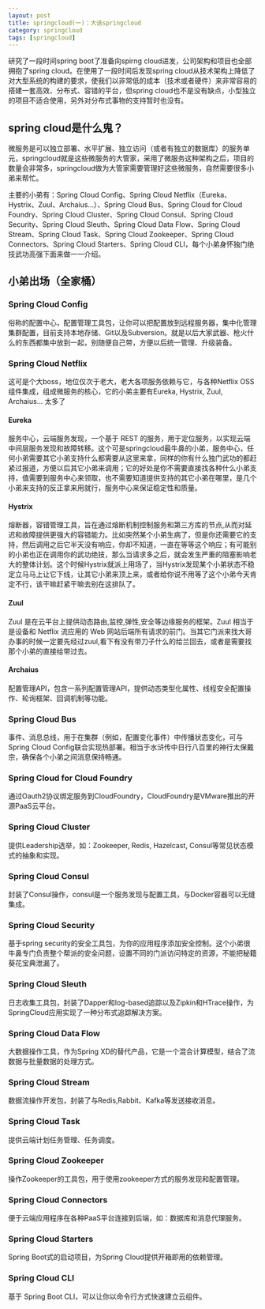 ```yaml
---
layout: post
title: springcloud(一)：大话springcloud
category: springcloud
tags: [springcloud]
---
```



研究了一段时间spring boot了准备向spirng cloud进发，公司架构和项目也全部拥抱了spring cloud。在使用了一段时间后发现spring cloud从技术架构上降低了对大型系统的构建的要求，使我们以非常低的成本（技术或者硬件）来非常容易的搭建一套高效、分布式、容错的平台，但spring cloud也不是没有缺点，小型独立的项目不适合使用，另外对分布式事物的支持暂时也没有。


##  spring cloud是什么鬼？

 微服务是可以独立部署、水平扩展、独立访问（或者有独立的数据库）的服务单元，springcloud就是这些微服务的大管家，采用了微服务这种架构之后，项目的数量会非常多，springcloud做为大管家需要管理好这些微服务，自然需要很多小弟来帮忙。 

 主要的小弟有：Spring Cloud Config、Spring Cloud Netflix（Eureka、Hystrix、Zuul、Archaius...）、Spring Cloud Bus、Spring Cloud for Cloud Foundry、Spring Cloud Cluster、Spring Cloud Consul、Spring Cloud Security、Spring Cloud Sleuth、Spring Cloud Data Flow、Spring Cloud Stream、Spring Cloud Task、Spring Cloud Zookeeper、Spring Cloud Connectors、Spring Cloud Starters、Spring Cloud CLI，每个小弟身怀独门绝技武功高强下面来做一一介绍。


## 小弟出场（全家桶）

### Spring Cloud Config

俗称的配置中心，配置管理工具包，让你可以把配置放到远程服务器，集中化管理集群配置，目前支持本地存储、Git以及Subversion。就是以后大家武器、枪火什么的东西都集中放到一起，别随便自己带，方便以后统一管理、升级装备。

### Spring Cloud Netflix

这可是个大boss，地位仅次于老大，老大各项服务依赖与它，与各种Netflix OSS组件集成，组成微服务的核心，它的小弟主要有Eureka, Hystrix, Zuul, Archaius... 太多了

#### Eureka

服务中心，云端服务发现，一个基于 REST 的服务，用于定位服务，以实现云端中间层服务发现和故障转移。这个可是springcloud最牛鼻的小弟，服务中心，任何小弟需要其它小弟支持什么都需要从这里来拿，同样的你有什么独门武功的都赶紧过报道，方便以后其它小弟来调用；它的好处是你不需要直接找各种什么小弟支持，值需要到服务中心来领取，也不需要知道提供支持的其它小弟在哪里，是几个小弟来支持的反正拿来用就行，服务中心来保证稳定性和质量。

#### Hystrix

熔断器，容错管理工具，旨在通过熔断机制控制服务和第三方库的节点,从而对延迟和故障提供更强大的容错能力。比如突然某个小弟生病了，但是你还需要它的支持，然后调用之后它半天没有响应，你却不知道，一直在等等这个响应；有可能别的小弟也正在调用你的武功绝技，那么当请求多之后，就会发生严重的阻塞影响老大的整体计划。这个时候Hystrix就派上用场了，当Hystrix发现某个小弟状态不稳定立马马上让它下线，让其它小弟来顶上来，或者给你说不用等了这个小弟今天肯定不行，该干嘛赶紧干嘛去别在这排队了。

#### Zuul

Zuul 是在云平台上提供动态路由,监控,弹性,安全等边缘服务的框架。Zuul 相当于是设备和 Netflix 流应用的 Web 网站后端所有请求的前门。当其它门派来找大哥办事的时候一定要先经过zuul,看下有没有带刀子什么的给兰回去，或者是需要找那个小弟的直接给带过去。

#### Archaius

配置管理API，包含一系列配置管理API，提供动态类型化属性、线程安全配置操作、轮询框架、回调机制等功能。

### Spring Cloud Bus

事件、消息总线，用于在集群（例如，配置变化事件）中传播状态变化，可与Spring Cloud Config联合实现热部署。相当于水浒传中日行八百里的神行太保戴宗，确保各个小弟之间消息保持畅通。

### Spring Cloud for Cloud Foundry

通过Oauth2协议绑定服务到CloudFoundry，CloudFoundry是VMware推出的开源PaaS云平台。

### Spring Cloud Cluster

提供Leadership选举，如：Zookeeper, Redis, Hazelcast, Consul等常见状态模式的抽象和实现。

### Spring Cloud Consul

封装了Consul操作，consul是一个服务发现与配置工具，与Docker容器可以无缝集成。

### Spring Cloud Security

基于spring security的安全工具包，为你的应用程序添加安全控制。这个小弟很牛鼻专门负责整个帮派的安全问题，设置不同的门派访问特定的资源，不能把秘籍葵花宝典泄漏了。

### Spring Cloud Sleuth

日志收集工具包，封装了Dapper和log-based追踪以及Zipkin和HTrace操作，为SpringCloud应用实现了一种分布式追踪解决方案。

### Spring Cloud Data Flow

大数据操作工具，作为Spring XD的替代产品，它是一个混合计算模型，结合了流数据与批量数据的处理方式。


### Spring Cloud Stream

数据流操作开发包，封装了与Redis,Rabbit、Kafka等发送接收消息。

### Spring Cloud Task

提供云端计划任务管理、任务调度。

### Spring Cloud Zookeeper

操作Zookeeper的工具包，用于使用zookeeper方式的服务发现和配置管理。

### Spring Cloud Connectors

便于云端应用程序在各种PaaS平台连接到后端，如：数据库和消息代理服务。

### Spring Cloud Starters

Spring Boot式的启动项目，为Spring Cloud提供开箱即用的依赖管理。

### Spring Cloud CLI

基于 Spring Boot CLI，可以让你以命令行方式快速建立云组件。
